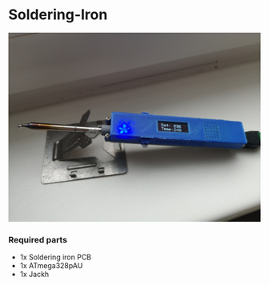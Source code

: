 # Soldering-Iron

![Soldering Iron](Eagle%20file/Soldering%20Iron%20V2/SolderingIron_1.jpg)

### Required parts
* 1x Soldering iron PCB 
* 1x ATmega328pAU
* 1x Jackh 
